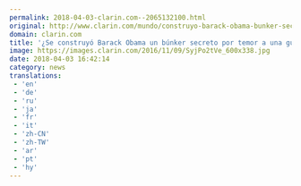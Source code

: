 ```yaml
---
permalink: 2018-04-03-clarin.com--2065132100.html
original: http://www.clarin.com/mundo/construyo-barack-obama-bunker-secreto-temor-guerra-nuclear_0_BJrLXQZjf.html
domain: clarin.com
title: '¿Se construyó Barack Obama un búnker secreto por temor a una guerra nuclear?'
image: https://images.clarin.com/2016/11/09/SyjPo2tVe_600x338.jpg
date: 2018-04-03 16:42:14
category: news
translations: 
 - 'en'
 - 'de'
 - 'ru'
 - 'ja'
 - 'fr'
 - 'it'
 - 'zh-CN'
 - 'zh-TW'
 - 'ar'
 - 'pt'
 - 'hy'
---
```


